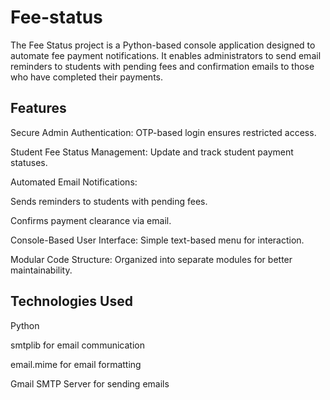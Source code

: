 # Fee-status
The Fee Status project is a Python-based console application designed to automate fee payment notifications. It enables administrators to send email reminders to students with pending fees and confirmation emails to those who have completed their payments.

## Features
Secure Admin Authentication: OTP-based login ensures restricted access.

Student Fee Status Management: Update and track student payment statuses.

Automated Email Notifications:

Sends reminders to students with pending fees.

Confirms payment clearance via email.

Console-Based User Interface: Simple text-based menu for interaction.

Modular Code Structure: Organized into separate modules for better maintainability.

## Technologies Used
Python

smtplib for email communication

email.mime for email formatting

Gmail SMTP Server for sending emails

